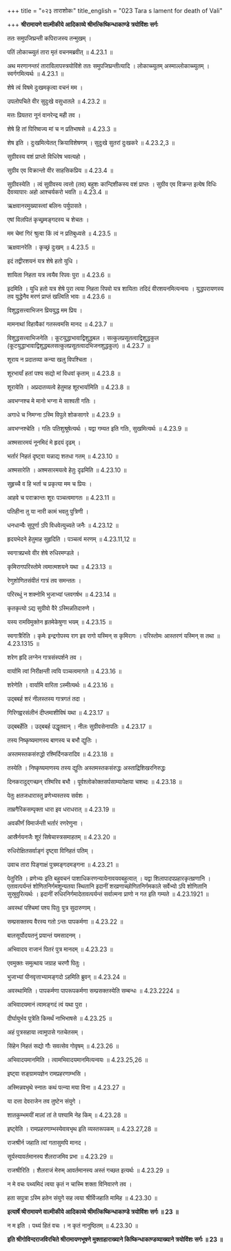 +++
title = "०२३ ताराशोकः"
title_english = "023 Tara s lament for death of Vali"

+++
**श्रीरामायणे वाल्मीकीये आदिकाव्ये श्रीमत्किष्किन्धाकाण्डे त्रयोविंशः सर्गः**

ततः समुपजिघ्रन्ती कपिराजस्य तन्मुखम् ।

पतिं लोकाच्च्युतं तारा मृतं वचनमब्रवीत् ॥ 4.23.1 ॥

अथ मरणानन्तरं ताराविलापस्त्रयोविंशे ततः समुपजिघ्रन्तीत्यादि । लोकाच्च्युतम् अस्माल्लोकाच्च्युतम् । स्वर्गगमित्यर्थः ॥ 4.23.1 ॥

शेषे त्वं विषमे दुःखमकृत्वा वचनं मम ।

उपलोपचिते वीर सुदुःखे वसुधातले ॥ 4.23.2 ॥

मत्तः प्रियतरा नूनं वानरेन्द्र मही तव ।

शेषे हि तां पिरिष्वज्य मां च न प्रतिभाषसे ॥ 4.23.3 ॥

शेष इति । दुःखमित्येतत् क्रियाविशेषणम् । सुदुःखे सुतरां दुःखकरे ॥ 4.23.2,3 ॥

सुग्रीवस्य वशं प्राप्तो विधिरेष भवत्यहो ।

सुग्रीव एव विक्रान्तो वीर साहसिकप्रिय ॥ 4.23.4 ॥

सुग्रीवस्येति । त्वं सुग्रीवस्य त्वत्तो (तव) बहुशः कान्दिशीकस्य वशं प्राप्तः । सुग्रीव एव विक्रन्त इत्येष विधिः दैवव्यापारः अहो आश्चर्यकरो भवति ॥ 4.23.4 ॥

ऋक्षवानरमुख्यास्त्वां बलिनः पर्युपासते ।

एषां विलपितं कृच्छ्रमङ्गदस्य च शेचतः ।

मम चेमां गिरं श्रुत्वा किं त्वं न प्रतिबुध्यसे ॥ 4.23.5 ॥

ऋक्षवानरेति । कृच्छ्रं दुःखम् ॥ 4.23.5 ॥

इदं तद्वीरशयनं यत्र शेषे हतो युधि ।

शायिता निहता यत्र त्वयैव रिपवः पुरा ॥ 4.23.6 ॥

इदमिति । युधि हतो यत्र शेषे पुरा त्वया निहता रिपवो यत्र शायिताः तदिदं वीरशयनमित्यन्वयः । युद्धपरायणस्य तव युद्धेनैव मरणं प्राप्तं खल्विति भावः ॥ 4.23.6 ॥

विशुद्धसत्त्वाभिजन प्रिययुद्ध मम प्रिय ।

मामनाथां विहायैकां गतस्त्वमसि मानद ॥ 4.23.7 ॥

विशुद्धसत्त्वाभिजनेति । कूटयुद्धाभावाद्विशुद्धबल । सत्कुलप्रसूतत्वाद्विशुद्धकुल (कूटयुद्धाभावाद्विशुद्धबलसत्कुलप्रसूतत्वादभिजनशुद्धकुल) ॥ 4.23.7 ॥

शूराय न प्रदातव्या कन्या खलु विपश्चिता ।

शूरभार्यां हतां पश्य सद्यो मां विधवां कृताम् ॥ 4.23.8 ॥

शूरायेति । अप्रदातव्यत्वे हेतुमाह शूरभार्यामिति ॥ 4.23.8 ॥

अवभग्नश्च मे मानो भग्ना मे साश्वती गतिः ।

अगाधे च निमग्ना ऽस्मि विपुले शोकसागरे ॥ 4.23.9 ॥

अवभग्नश्चेति । गतिः पतिशुश्रूषेत्यर्थः । यद्वा गम्यत इति गतिः, सुखमित्यर्थः ॥ 4.23.9 ॥

अश्मसारमयं नूनमिदं मे हृदयं दृढम् ।

भर्तारं निहतं दृष्ट्वा यन्नाद्य शतधा गतम् ॥ 4.23.10 ॥

अश्मसारेति । अश्मसारमयत्वे हेतुः दृढमिति ॥ 4.23.10 ॥

सुहृच्चै व हि भर्ता च प्रकृत्या मम च प्रियः ।

आहवे च पराक्रान्तः शूरः पञ्चत्वमागतः ॥ 4.23.11 ॥

पतिहीना तु या नारी कामं भवतु पुत्रिणी ।

धनधान्यैः सुपूर्णा ऽपि विधवेत्युच्यते जनैः ॥ 4.23.12 ॥

हृदयभेदने हेतुमाह सुहृदिति । पञ्चत्वं मरणम् ॥ 4.23.11,12 ॥

स्वगात्रप्रभवे वीर शेषे रुधिरमण्डले ।

कृमिरागपरिस्तोमे त्वमात्मशयने यथा ॥ 4.23.13 ॥

रेणुशोणितसंवीतं गात्रं तव समन्ततः ।

परिरब्धुं न शक्नोमि भुजाभ्यां प्लवगर्षभ ॥ 4.23.14 ॥

कृतकृत्यो ऽद्य सुग्रीवो वैरे ऽस्मिन्नतिदारुणे ।

यस्य रामविमुक्तेन हृतमेकेषुणा भयम् ॥ 4.23.15 ॥

स्वगात्रैरिति । कृमेः इन्द्रगोपस्य राग इव रागो यस्मिन् स कृमिरागः । परिस्तोमः आस्तरणं यस्मिन् स तथा ॥ 4.23.1315 ॥

शरेण हृदि लग्नेन गात्रसंस्पर्शने तव ।

वार्यामि त्वां निरीक्षन्ती त्वयि पञ्चत्वमागते ॥ 4.23.16 ॥

शरेणेति । वार्यामि वारिता ऽस्मीत्यर्थः ॥ 4.23.16 ॥

उद्बबर्ह शरं नीलस्तस्य गात्रगतं तदा ।

गिरिगह्वरसंलीनं दीप्तमाशीविषं यथा ॥ 4.23.17 ॥

उद्बबर्हेति । उद्बबर्ह उद्धृतवान् । नीलः सुग्रीवसेनापतिः ॥ 4.23.17 ॥

तस्य निष्कृष्यमाणस्य बाणस्य च बभौ द्युतिः ।

अस्तमस्तकसंरुद्धो रश्मिर्दिनकरादिव ॥ 4.23.18 ॥

तस्येति । निष्कृष्यमाणस्य तस्य द्युतिः अस्तमस्तकसंरुद्धः अस्ताद्रिशिखरनिरुद्धः

दिनकरादुद्गच्छन् रश्मिरिव बभौ । पूर्वश्लोकोक्तसर्पसाम्यापेक्षया चशब्दः ॥ 4.23.18 ॥

पेतुः क्षतजधारास्तु व्रणेभ्यस्तस्य सर्वशः ।

ताम्रगैरिकसम्पृक्ता धारा इव धराधरात् ॥ 4.23.19 ॥

अवकीर्णं विमार्जन्ती भर्तारं रणरेणुना ।

आस्रैर्नयनजैः शूरं सिषेचास्त्रसमाहतम् ॥ 4.23.20 ॥

रुधिरोक्षितसर्वाङ्गं दृष्ट्वा विनिहतं पतिम् ।

उवाच तारा पिङ्गाक्षं पुत्रमङ्गदमङ्गना ॥ 4.23.21 ॥

पेतुरिति । व्रणेभ्यः इति बहुवचनं पाशाधिकरणन्यायेनावयवबहुत्वात् । यद्वा शिलापादपप्रहारकृतव्रणानि । एतावत्पर्यन्तं शोणितनिर्गमशून्यतया स्थितानि इदानीं शरव्रणाच्छोणितनिर्गमकाले सर्वेभ्यो ऽपि शोणितानि सुस्रुवुरित्यर्थः । इदानीं रुधिरनिर्गमादेतावत्पर्यन्तं सर्वात्मना प्राणो न गत इति गम्यते ॥ 4.23.1921 ॥

अवस्थां पश्चिमां पश्य पितुः पुत्र सुदारुणाम् ।

सम्प्रसक्तस्य वैरस्य गतो ऽन्तः पापकर्मणा ॥ 4.23.22 ॥

बालसूर्योदयतनुं प्रयान्तं यमसादनम् ।

अभिवादय राजानं पितरं पुत्र मानदम् ॥ 4.23.23 ॥

एवमुक्तः समुत्थाय जग्राह चरणौ पितुः ।

भुजाभ्यां पीनवृत्ताभ्यामङ्गदो ऽहमिति ब्रुवन् ॥ 4.23.24 ॥

अवस्थामिति । पापकर्मणा पापरूपकर्मणा सम्प्रसक्तस्येति सम्बन्धः ॥ 4.23.2224 ॥

अभिवादयमानं त्वामङ्गदं त्वं यथा पुरा ।

दीर्घायुर्भव पुत्रेति किमर्थं नाभिभाषसे ॥ 4.23.25 ॥

अहं पुत्रसहाया त्वामुपासे गतचेतसम् ।

सिंहेन निहतं सद्यो गौः सवत्सेव गोवृषम् ॥ 4.23.26 ॥

अभिवादयमानमिति । त्वामभिवादयमानमित्यन्वयः ॥ 4.23.25,26 ॥

इष्ट्वा सङ्ग्रामयज्ञेन रामप्रहरणाम्भसि ।

अस्मिन्नवभृथे स्नातः कथं पत्न्या मया विना ॥ 4.23.27 ॥

या दत्ता देवराजेन तव तुष्टेन संयुगे ।

शातकुम्भमयीं मालां तां ते पश्यामि नेह किम् ॥ 4.23.28 ॥

इष्ट्वेति । रामप्रहरणाम्भस्येवावभृथ इति व्यस्तरूपकम् ॥ 4.23.27,28 ॥

राजश्रीर्न जहाति त्वां गतासुमपि मानद ।

सूर्यस्यावर्तमानस्य शैलराजमिव प्रभा ॥ 4.23.29 ॥

राजश्रीरिति । शैलराजं मेरुम् आवर्तमानस्य अस्तं गच्छत इत्यर्थः ॥ 4.23.29 ॥

न मे वचः पथ्यमिदं त्वया कृतं न चास्मि शक्ता विनिवारणे तव ।

हता सपुत्रा ऽस्मि हतेन संयुगे सह त्वया श्रीर्विजहाति मामिह ॥ 4.23.30 ॥

**इत्यार्षे श्रीरामायणे वाल्मीकीये आदिकाव्ये श्रीमत्किष्किन्धाकाण्डे त्रयोविंशः सर्गः ॥ 23 ॥**

न म इति । पथ्यं हितं वचः । न कृतं नानुष्ठितम् ॥ 4.23.30 ॥

**इति श्रीगोविन्दराजविरचिते श्रीरामायणभूषणे मुक्ताहाराख्याने किष्किन्धाकाण्डव्याख्याने त्रयोविंशः सर्गः ॥ 23 ॥**
